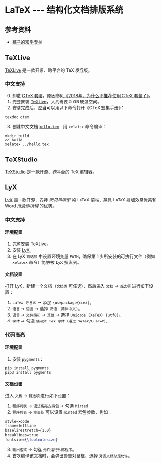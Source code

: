 # LaTeX --- 结构化文档排版系统

## 参考资料
- [慕子的知乎专栏](https://zhuanlan.zhihu.com/typography-and-latex)

## TeXLive
[TeXLive](https://tug.org/texlive/) 是一款开源、跨平台的 TeX 发行版。

### 中文支持
0. 卸载 [CTeX 套装](http://ctex.org)，原因参见[《2018年，为什么不推荐使用 CTeX 套装了》](https://zhuanlan.zhihu.com/p/45174503)。
1. 完整安装 [TeXLive](https://tug.org/texlive/)，大约需要 5 GB 硬盘空间。
2. 安装完成后，应当可以用以下命令打开《CTeX 宏集手册》：
```shell
texdoc ctex
```
3. 创建中文文档 [`hello.tex`](./hello.tex)，用 `xelatex` 命令编译：
```shell
mkdir build
cd build
xelatex ../hello.tex
```

## TeXStudio
[TeXStudio](https://texstudio.org/) 是一款开源、跨平台的 TeX 编辑器。

## LyX
[LyX](https://lyx.org) 是一款开源、支持 *所见即所思* 的 LaTeX 前端，兼具 LaTeX 排版效果优美和 Word *所及即所得* 的优势。

### 中文支持
#### 环境配置
1. 完整安装 TeXLive。
2. 安装 [LyX](https://www.lyx.org/Download)。
3. 在 LyX `首选项` 中设置环境变量 `PATH`，确保第 1 步所安装的可执行文件（例如 `xelatex` 命令）能够被 LyX 搜索到。

#### 文档设置
打开 LyX，新建一个文档（`文档类` 可任选），然后进入 `文档` → `首选项` 进行如下设置：
1. `LaTeX 导言区` → 添加 `\usepackage{ctex}`。
2. `语言` → `语言` → 选择 `汉语 (简体中文)`。
2. `语言` → `文件编码` → `其他` → 选择 `Unicode (XeTeX) (utf8)`。
3. `字体` → 勾选 `使用非 TeX 字体（通过 XeTeX/LuaTeX）`。

### 代码高亮

#### 环境配置
1. 安装 `pygments`：
```shell
pip install pygments
pip3 install pygments
```

#### 文档设置
进入 `文档` → `首选项` 进行如下设置：
1. `程序列表` → `语法高亮支持包` → 勾选 `Minted` 
2. `程序列表` → `空白处` 可以设置 `minted` 宏包参数，例如：
```latex
style=xcode
frame=leftline
baselinestretch={1.0}
breaklines=true
fontsize={\footnotesize}
```
3. `输出格式` → 勾选 `允许运行外部程序`。
4. 首次编译该文档时，会弹出警告对话框，选择 `对该文档总是允许`。
